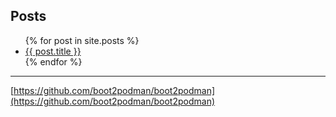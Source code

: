 ## Posts

<ul>
{% for post in site.posts %}
    <li>
      <a href="{{ post.url }}">{{ post.title }}</a>
    </li>
{% endfor %}
</ul>

----
[https://github.com/boot2podman/boot2podman](https://github.com/boot2podman/boot2podman)
